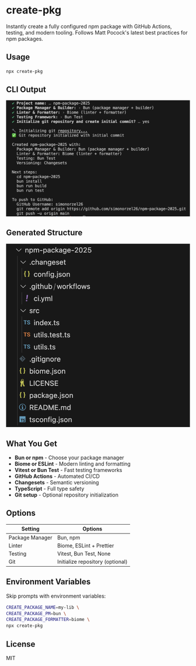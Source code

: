 # create-pkg

Instantly create a fully configured npm package with GitHub Actions, testing, and modern tooling. Follows Matt Pocock's latest best practices for npm packages.

## Usage

```bash
npx create-pkg
```

## CLI Output

![CLI Setup](input.png)

## Generated Structure

![Project Structure](output.png)

## What You Get

- **Bun or npm** - Choose your package manager
- **Biome or ESLint** - Modern linting and formatting
- **Vitest or Bun Test** - Fast testing frameworks
- **GitHub Actions** - Automated CI/CD
- **Changesets** - Semantic versioning
- **TypeScript** - Full type safety
- **Git setup** - Optional repository initialization

## Options

| Setting | Options |
|---------|---------|
| Package Manager | Bun, npm |
| Linter | Biome, ESLint + Prettier |
| Testing | Vitest, Bun Test, None |
| Git | Initialize repository (optional) |

## Environment Variables

Skip prompts with environment variables:

```bash
CREATE_PACKAGE_NAME=my-lib \
CREATE_PACKAGE_PM=bun \
CREATE_PACKAGE_FORMATTER=biome \
npx create-pkg
```

## License

MIT
